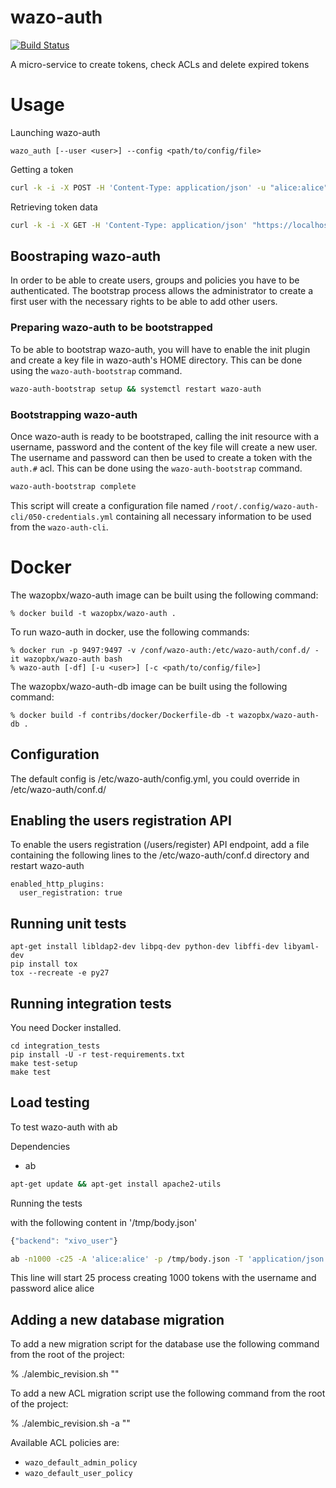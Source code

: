 # wazo-auth

[![Build Status](https://travis-ci.org/wazo-pbx/wazo-auth.svg)](https://travis-ci.org/wazo-pbx/wazo-auth)

A micro-service to create tokens, check ACLs and delete expired tokens

# Usage

Launching wazo-auth

    wazo_auth [--user <user>] --config <path/to/config/file>

Getting a token

```sh
curl -k -i -X POST -H 'Content-Type: application/json' -u "alice:alice" "https://localhost:9497/0.1/token" -d '{"backend": "xivo_user"}'
```

Retrieving token data

```sh
curl -k -i -X GET -H 'Content-Type: application/json' "https://localhost:9497/0.1/token/${TOKEN}"
```

## Boostraping wazo-auth

In order to be able to create users, groups and policies you have to be authenticated. The bootstrap
process allows the administrator to create a first user with the necessary rights to be able to add
other users.


### Preparing wazo-auth to be bootstrapped

To be able to bootstrap wazo-auth, you will have to enable the init plugin and create a key file in
wazo-auth's HOME directory. This can be done using the `wazo-auth-bootstrap` command.

```sh
wazo-auth-bootstrap setup && systemctl restart wazo-auth
```


### Bootstrapping wazo-auth

Once wazo-auth is ready to be bootstraped, calling the init resource with a username, password and
the content of the key file will create a new user. The username and password can then be used to create
a token with the `auth.#` acl. This can be done using the `wazo-auth-bootstrap` command.

```sh
wazo-auth-bootstrap complete
```

This script will create a configuration file named `/root/.config/wazo-auth-cli/050-credentials.yml`
containing all necessary information to be used from the `wazo-auth-cli`.


# Docker

The wazopbx/wazo-auth image can be built using the following command:

    % docker build -t wazopbx/wazo-auth .

To run wazo-auth in docker, use the following commands:

    % docker run -p 9497:9497 -v /conf/wazo-auth:/etc/wazo-auth/conf.d/ -it wazopbx/wazo-auth bash
    % wazo-auth [-df] [-u <user>] [-c <path/to/config/file>]

The wazopbx/wazo-auth-db image can be built using the following command:

    % docker build -f contribs/docker/Dockerfile-db -t wazopbx/wazo-auth-db .


Configuration
-------------

The default config is /etc/wazo-auth/config.yml, you could override in /etc/wazo-auth/conf.d/

Enabling the users registration API
------------------------------------

To enable the users registration (/users/register) API endpoint, add a file containing the following lines to the /etc/wazo-auth/conf.d directory and
restart wazo-auth

```
enabled_http_plugins:
  user_registration: true
```

Running unit tests
------------------

```
apt-get install libldap2-dev libpq-dev python-dev libffi-dev libyaml-dev
pip install tox
tox --recreate -e py27
```


Running integration tests
-------------------------

You need Docker installed.

```
cd integration_tests
pip install -U -r test-requirements.txt
make test-setup
make test
```


Load testing
------------

To test wazo-auth with ab

Dependencies

* ab

```sh
apt-get update && apt-get install apache2-utils
```

Running the tests

with the following content in '/tmp/body.json'

```javascript
{"backend": "xivo_user"}
```

```sh
ab -n1000 -c25 -A 'alice:alice' -p /tmp/body.json -T 'application/json' "https://localhost:9497/0.1/token"
```

This line will start 25 process creating 1000 tokens with the username and password alice alice


Adding a new database migration
-------------------------------

To add a new migration script for the database use the following command from the root of the project:

   % ./alembic_revision.sh "<description of the revision>"

To add a new ACL migration script use the following command from the root of the project:

   % ./alembic_revision.sh -a "<description of the revision>"

Available ACL policies are:

* `wazo_default_admin_policy`
* `wazo_default_user_policy`
